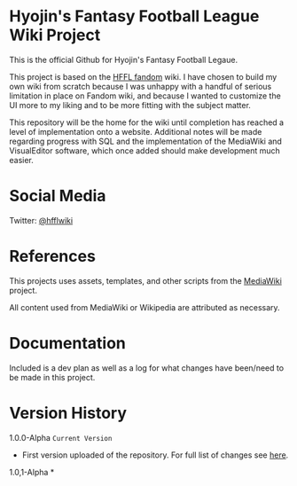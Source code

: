 # Hyojin's Fantasy Football League Wiki Project
This is the official Github for Hyojin's Fantasy Football Legaue.

This project is based on the <a href="https://hffl.fandom.com">HFFL fandom</a> wiki. I have chosen to build my own wiki from scratch because I was unhappy with a handful of serious limitation in place on Fandom wiki, and because I wanted to customize the UI more to my liking and to be more fitting with the subject matter.

This repository will be the home for the wiki until completion has reached a level of implementation onto a website. Additional notes will be made regarding progress with SQL and the implementation of the MediaWiki and VisualEditor software, which once added should make development much easier.

# Social Media
Twitter: <a href="https://twitter.com/hfflwiki">@hfflwiki</a>

# References
This projects uses assets, templates, and other scripts from the <a href="https://www.mediawiki.org/wiki/MediaWiki">MediaWiki</a> project.

All content used from MediaWiki or Wikipedia are attributed as necessary.

# Documentation
Included is a dev plan as well as a log for what changes have been/need to be made in this project.

# Version History
1.0.0-Alpha `Current Version`

  * First version uploaded of the repository. For full list of changes see <a href="https://github.com/pyrocatnip/HFFL/releases/tag/1.0.0-alpha">here</a>.

1.0,1-Alpha
*
